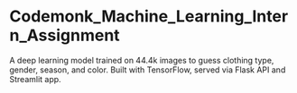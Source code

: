 # Codemonk_Machine_Learning_Intern_Assignment
A deep learning model trained on 44.4k images to guess clothing type, gender, season, and color. Built with TensorFlow, served via Flask API and Streamlit app.
